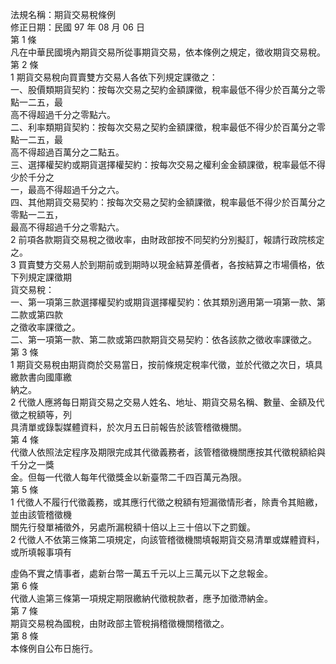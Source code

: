 法規名稱：期貨交易稅條例  
修正日期：民國 97 年 08 月 06 日  
第 1 條  
凡在中華民國境內期貨交易所從事期貨交易，依本條例之規定，徵收期貨交易稅。  
第 2 條  
1 期貨交易稅向買賣雙方交易人各依下列規定課徵之：  
一、股價類期貨契約：按每次交易之契約金額課徵，稅率最低不得少於百萬分之零點一二五，最  
高不得超過千分之零點六。  
二、利率類期貨契約：按每次交易之契約金額課徵，稅率最低不得少於百萬分之零點一二五，最  
高不得超過百萬分之二點五。  
三、選擇權契約或期貨選擇權契約：按每次交易之權利金金額課徵，稅率最低不得少於千分之  
一，最高不得超過千分之六。  
四、其他期貨交易契約：按每次交易之契約金額課徵，稅率最低不得少於百萬分之零點一二五，  
最高不得超過千分之零點六。  
2 前項各款期貨交易稅之徵收率，由財政部按不同契約分別擬訂，報請行政院核定之。  
3 買賣雙方交易人於到期前或到期時以現金結算差價者，各按結算之市場價格，依下列規定課徵期  
貨交易稅：  
一、第一項第三款選擇權契約或期貨選擇權契約：依其類別適用第一項第一款、第二款或第四款  
之徵收率課徵之。  
二、第一項第一款、第二款或第四款期貨交易契約：依各該款之徵收率課徵之。  
第 3 條  
1 期貨交易稅由期貨商於交易當日，按前條規定稅率代徵，並於代徵之次日，填具繳款書向國庫繳  
納之。  
2 代徵人應將每日期貨交易之交易人姓名、地址、期貨交易名稱、數量、金額及代徵之稅額等，列  
具清單或錄製媒體資料，於次月五日前報告於該管稽徵機關。  
第 4 條  
代徵人依照法定程序及期限完成其代徵義務者，該管稽徵機關應按其代徵稅額給與千分之一獎  
金。但每一代徵人每年代徵獎金以新臺幣二千四百萬元為限。  
第 5 條  
1 代徵人不履行代徵義務，或其應行代徵之稅額有短漏徵情形者，除責令其賠繳，並由該管稽徵機  
關先行發單補徵外，另處所漏稅額十倍以上三十倍以下之罰鍰。  
2 代徵人不依第三條第二項規定，向該管稽徵機關填報期貨交易清單或媒體資料，或所填報事項有  


虛偽不實之情事者，處新台幣一萬五千元以上三萬元以下之怠報金。  
第 6 條  
代徵人逾第三條第一項規定期限繳納代徵稅款者，應予加徵滯納金。  
第 7 條  
期貨交易稅為國稅，由財政部主管稅捐稽徵機關稽徵之。  
第 8 條  
本條例自公布日施行。  


